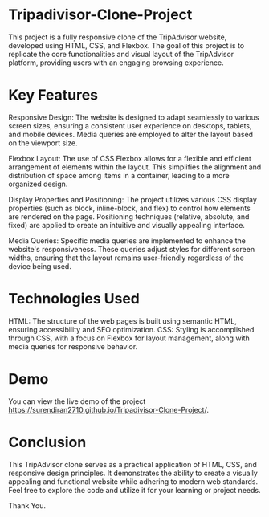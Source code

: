 # Tripadivisor-Clone-Project

This project is a fully responsive clone of the TripAdvisor website, developed using HTML, CSS, and Flexbox. The goal of this project is to replicate the core functionalities and visual layout of the TripAdvisor platform, providing users with an engaging browsing experience.

# Key Features

Responsive Design:
The website is designed to adapt seamlessly to various screen sizes, ensuring a consistent user experience on desktops, tablets, and mobile devices. Media queries are employed to alter the layout based on the viewport size.

Flexbox Layout:
The use of CSS Flexbox allows for a flexible and efficient arrangement of elements within the layout. This simplifies the alignment and distribution of space among items in a container, leading to a more organized design.

Display Properties and Positioning:
The project utilizes various CSS display properties (such as block, inline-block, and flex) to control how elements are rendered on the page. Positioning techniques (relative, absolute, and fixed) are applied to create an intuitive and visually appealing interface.

Media Queries: 
Specific media queries are implemented to enhance the website's responsiveness. These queries adjust styles for different screen widths, ensuring that the layout remains user-friendly regardless of the device being used.

# Technologies Used

HTML: The structure of the web pages is built using semantic HTML, ensuring accessibility and SEO optimization. CSS: Styling is accomplished through CSS, with a focus on Flexbox for layout management, along with media queries for responsive behavior.

# Demo
You can view the live demo of the project https://surendiran2710.github.io/Tripadivisor-Clone-Project/.

# Conclusion
This TripAdvisor clone serves as a practical application of HTML, CSS, and responsive design principles. It demonstrates the ability to create a visually appealing and functional website while adhering to modern web standards. Feel free to explore the code and utilize it for your learning or project needs.

Thank You.
